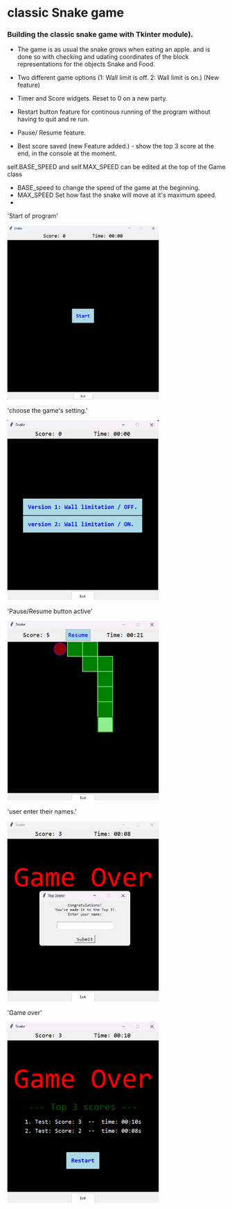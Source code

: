 # classic Snake game

### Building the classic snake game with Tkinter module).

- The game is as usual the snake grows when eating an apple. and is done so  with checking and udating coordinates of the block representations for the objects Snake and Food.

- Two different game options (1: Wall limit is off. 2: Wall limit is on.) (New feature) 

- Timer and Score widgets. Reset to 0 on a new party.
- Restart button feature for continous running of the program without having to quit and re run.
- Pause/ Resume feature.
- Best score saved (new Feature added.) - show the top 3 score at the end, in the console at the moment.


self.BASE_SPEED and self.MAX_SPEED can be edited at the top of the Game class 
-   BASE_speed to change the speed of the game at the beginning.
-   MAX_SPEED Set how fast the snake will move at it's maximum speed.
- 



'Start of program'

<img src="./screenshots/1.png" alt="some sample photos" width=350>

'choose the game's setting.'

<img src="./screenshots/2.png" alt="some sample photos" width=350>

'Pause/Resume button active'

<img src="./screenshots/3.png" alt="some sample photos" width=350>

'user enter their names.'

<img src="./screenshots/4.png" alt="some sample photos" width=350>

'Game over'

<img src="./screenshots/5.png" alt="some sample photos" width=350>


